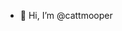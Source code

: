 - 👋 Hi, I’m @cattmooper

<!---
cattmooper/cattmooper is a ✨ special ✨ repository because its `README.md` (this file) appears on your GitHub profile.
You can click the Preview link to take a look at your changes.
--->
